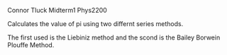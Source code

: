 Connor Tluck
Midterm1
Phys2200

Calculates the value of pi using two differnt series methods.

The first used is the Liebiniz method and the scond is the Bailey Borwein Plouffe Method. 



